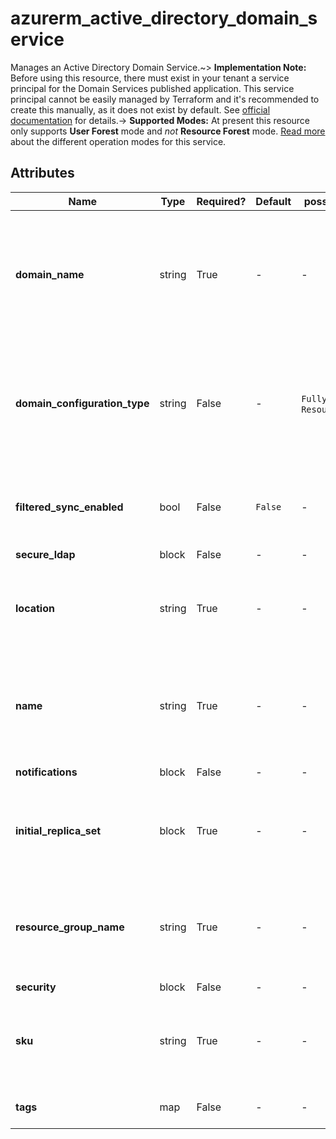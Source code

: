 # azurerm_active_directory_domain_service

Manages an Active Directory Domain Service.~> **Implementation Note:** Before using this resource, there must exist in your tenant a service principal for the Domain Services published application. This service principal cannot be easily managed by Terraform and it's recommended to create this manually, as it does not exist by default. See [official documentation](https://docs.microsoft.com/azure/active-directory-domain-services/powershell-create-instance#create-required-azure-ad-resources) for details.-> **Supported Modes:** At present this resource only supports **User Forest** mode and _not_ **Resource Forest** mode. [Read more](https://docs.microsoft.com/azure/active-directory-domain-services/concepts-resource-forest) about the different operation modes for this service.

## Attributes

| Name | Type | Required? | Default  | possible values | Description |
| ---- | ---- | --------- | -------- | ----------- | ----------- |
| **domain_name** | string | True | -  |  -  | The Active Directory domain to use. See [official documentation](https://docs.microsoft.com/azure/active-directory-domain-services/tutorial-create-instance#create-a-managed-domain) for constraints and recommendations. Changing this forces a new resource to be created. | 
| **domain_configuration_type** | string | False | -  |  `FullySynced`, `ResourceTrusting`  | The configuration type of this Active Directory Domain. Possible values are `FullySynced` and `ResourceTrusting`. Changing this forces a new resource to be created. | 
| **filtered_sync_enabled** | bool | False | `False`  |  -  | Whether to enable group-based filtered sync (also called scoped synchronisation). Defaults to `false`. | 
| **secure_ldap** | block | False | -  |  -  | A `secure_ldap` block. | 
| **location** | string | True | -  |  -  | The Azure location where the Domain Service exists. Changing this forces a new resource to be created. | 
| **name** | string | True | -  |  -  | The display name for your managed Active Directory Domain Service resource. Changing this forces a new resource to be created. | 
| **notifications** | block | False | -  |  -  | A `notifications` block. | 
| **initial_replica_set** | block | True | -  |  -  | An `initial_replica_set` block. The initial replica set inherits the same location as the Domain Service resource. | 
| **resource_group_name** | string | True | -  |  -  | The name of the Resource Group in which the Domain Service should exist. Changing this forces a new resource to be created. | 
| **security** | block | False | -  |  -  | A `security` block. | 
| **sku** | string | True | -  |  -  | The SKU to use when provisioning the Domain Service resource. One of `Standard`, `Enterprise` or `Premium`. | 
| **tags** | map | False | -  |  -  | A mapping of tags assigned to the resource. | 

